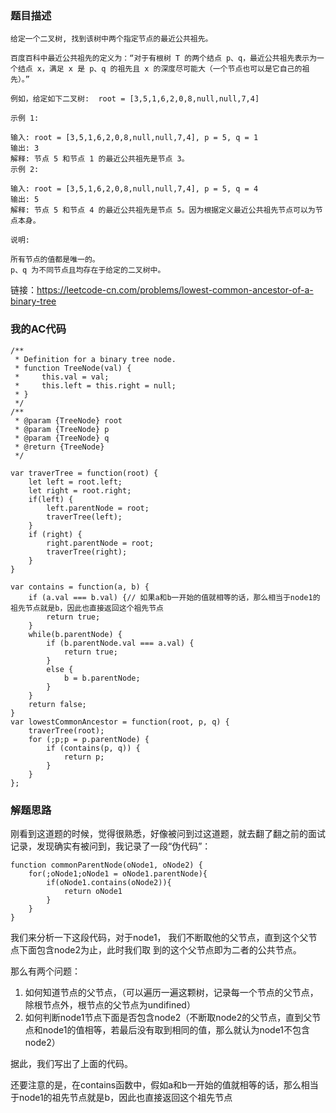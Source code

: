 ### 题目描述
```
给定一个二叉树, 找到该树中两个指定节点的最近公共祖先。

百度百科中最近公共祖先的定义为：“对于有根树 T 的两个结点 p、q，最近公共祖先表示为一个结点 x，满足 x 是 p、q 的祖先且 x 的深度尽可能大（一个节点也可以是它自己的祖先）。”

例如，给定如下二叉树:  root = [3,5,1,6,2,0,8,null,null,7,4]

示例 1:

输入: root = [3,5,1,6,2,0,8,null,null,7,4], p = 5, q = 1
输出: 3
解释: 节点 5 和节点 1 的最近公共祖先是节点 3。
示例 2:

输入: root = [3,5,1,6,2,0,8,null,null,7,4], p = 5, q = 4
输出: 5
解释: 节点 5 和节点 4 的最近公共祖先是节点 5。因为根据定义最近公共祖先节点可以为节点本身。

说明:

所有节点的值都是唯一的。
p、q 为不同节点且均存在于给定的二叉树中。
```
链接：https://leetcode-cn.com/problems/lowest-common-ancestor-of-a-binary-tree

### 我的AC代码
```
/**
 * Definition for a binary tree node.
 * function TreeNode(val) {
 *     this.val = val;
 *     this.left = this.right = null;
 * }
 */
/**
 * @param {TreeNode} root
 * @param {TreeNode} p
 * @param {TreeNode} q
 * @return {TreeNode}
 */

var traverTree = function(root) {
    let left = root.left;
    let right = root.right;
    if(left) {
        left.parentNode = root;
        traverTree(left);
    }
    if (right) {
        right.parentNode = root;
        traverTree(right);
    }
}

var contains = function(a, b) {
    if (a.val === b.val) {// 如果a和b一开始的值就相等的话，那么相当于node1的祖先节点就是b，因此也直接返回这个祖先节点
        return true;
    }
    while(b.parentNode) {
        if (b.parentNode.val === a.val) {
            return true;
        }
        else {
            b = b.parentNode;
        }
    }
    return false;
}
var lowestCommonAncestor = function(root, p, q) {
    traverTree(root);
    for (;p;p = p.parentNode) {
        if (contains(p, q)) {
            return p;
        }
    }
};
```

### 解题思路

刚看到这道题的时候，觉得很熟悉，好像被问到过这道题，就去翻了翻之前的面试记录，发现确实有被问到，我记录了一段“伪代码”：

```
function commonParentNode(oNode1, oNode2) {
    for(;oNode1;oNode1 = oNode1.parentNode){
        if(oNode1.contains(oNode2)){
            return oNode1
        }
    }
}
```
我们来分析一下这段代码，对于node1， 我们不断取他的父节点，直到这个父节点下面包含node2为止，此时我们取
到的这个父节点即为二者的公共节点。

那么有两个问题：
1. 如何知道节点的父节点，（可以遍历一遍这颗树，记录每一个节点的父节点，除根节点外，根节点的父节点为undifined）
2. 如何判断node1节点下面是否包含node2（不断取node2的父节点，直到父节点和node1的值相等，若最后没有取到相同的值，那么就认为node1不包含node2）

据此，我们写出了上面的代码。

还要注意的是，在contains函数中，假如a和b一开始的值就相等的话，那么相当于node1的祖先节点就是b，因此也直接返回这个祖先节点

